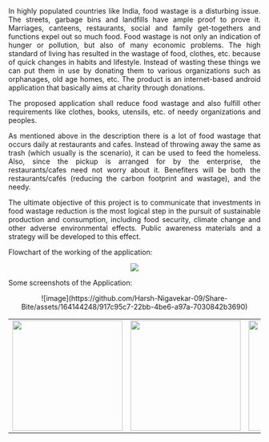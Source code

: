 <div align="justify">
In highly populated countries like India, food wastage is a disturbing issue. The streets, garbage bins and landfills have ample proof to prove it. Marriages, canteens, restaurants, social and family get-togethers and functions expel out so much food. Food wastage is not only an indication of hunger or pollution, but also of many economic problems. The high standard of living has resulted in the wastage of food, clothes, etc. because of quick changes in habits and lifestyle. Instead of wasting these things we can put them in use by donating them to various organizations such as orphanages, old age homes, etc. The product is an internet-based android application that basically aims at charity through donations.

The proposed application shall reduce food wastage and also fulfill other requirements like clothes, books, utensils, etc. of needy organizations and peoples.

As mentioned above in the description there is a lot of food wastage that occurs daily at restaurants and cafes. Instead of throwing away the same as trash (which usually is the scenario), it can be used to feed the homeless. Also, since the pickup is arranged for by the enterprise, the restaurants/cafes need not worry about it. Benefiters will be both the restaurants/cafés (reducing the carbon footprint and wastage), and the needy.

The ultimate objective of this project is to communicate that investments in food wastage reduction is the most logical step in the pursuit of sustainable production and consumption, including food security, climate change and other adverse environmental effects. Public awareness materials and a strategy will be developed to this effect.

</div>

Flowchart of the working of the application:

<p align="center">
  <img src="![image](https://github.com/Harsh-Nigavekar-09/Share-Bite/assets/164144248/9a7834b6-cd35-4394-8133-59dfee46f7bd)
  ">
</p>

Some screenshots of the Application:

<p align="center" float="left">
<table>

  <tr>
    <td><img src="![image](https://github.com/Harsh-Nigavekar-09/Share-Bite/assets/164144248/47d0f901-7e4b-4045-9cfb-b13b4a36ddbd)
" width="220"></td>
    <td><img src="" width="220"></td>
    <td><img src="" width="220"></td>
    <td><img src="" width="220"></td>
    ![image](https://github.com/Harsh-Nigavekar-09/Share-Bite/assets/164144248/917c95c7-22bb-4be6-a97a-7030842b3690)

  </tr>
 </table>
 </p>
